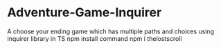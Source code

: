 # Adventure-Game-Inquirer
A choose your ending game which has multiple paths and choices using inquirer library in TS
npm install command npm i thelostscroll
